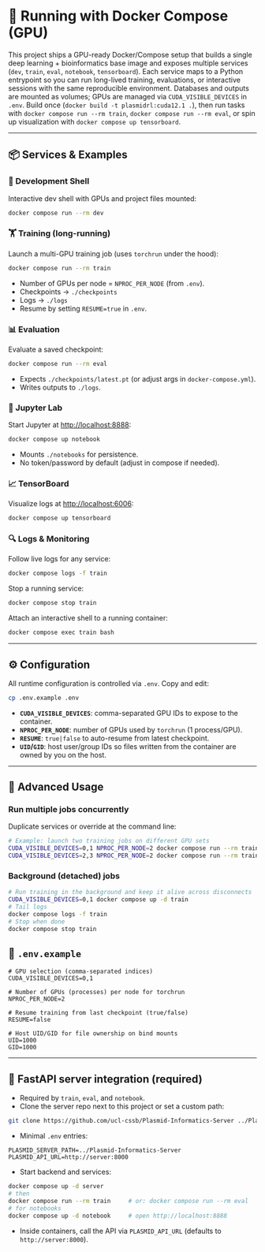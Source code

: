 # 🚀 Running with Docker Compose (GPU)

This project ships a GPU-ready Docker/Compose setup that builds a single deep learning + bioinformatics base image and exposes multiple services (`dev`, `train`, `eval`, `notebook`, `tensorboard`). Each service maps to a Python entrypoint so you can run long-lived training, evaluations, or interactive sessions with the same reproducible environment. Databases and outputs are mounted as volumes; GPUs are managed via `CUDA_VISIBLE_DEVICES` in `.env`. Build once (`docker build -t plasmidrl:cuda12.1 .`), then run tasks with `docker compose run --rm train`, `docker compose run --rm eval`, or spin up visualization with `docker compose up tensorboard`.

---

## 📦 Services & Examples

### 🐚 Development Shell

Interactive dev shell with GPUs and project files mounted:

```bash
docker compose run --rm dev
```

### 🏋️ Training (long-running)

Launch a multi-GPU training job (uses `torchrun` under the hood):

```bash
docker compose run --rm train
```

* Number of GPUs per node = `NPROC_PER_NODE` (from `.env`).
* Checkpoints → `./checkpoints`
* Logs → `./logs`
* Resume by setting `RESUME=true` in `.env`.

### 📊 Evaluation

Evaluate a saved checkpoint:

```bash
docker compose run --rm eval
```

* Expects `./checkpoints/latest.pt` (or adjust args in `docker-compose.yml`).
* Writes outputs to `./logs`.

### 📓 Jupyter Lab

Start Jupyter at [http://localhost:8888](http://localhost:8888):

```bash
docker compose up notebook
```

* Mounts `./notebooks` for persistence.
* No token/password by default (adjust in compose if needed).

### 📈 TensorBoard

Visualize logs at [http://localhost:6006](http://localhost:6006):

```bash
docker compose up tensorboard
```

### 🔍 Logs & Monitoring

Follow live logs for any service:

```bash
docker compose logs -f train
```

Stop a running service:

```bash
docker compose stop train
```

Attach an interactive shell to a running container:

```bash
docker compose exec train bash
```

---

## ⚙️ Configuration

All runtime configuration is controlled via `.env`. Copy and edit:

```bash
cp .env.example .env
```

* **`CUDA_VISIBLE_DEVICES`**: comma-separated GPU IDs to expose to the container.
* **`NPROC_PER_NODE`**: number of GPUs used by `torchrun` (1 process/GPU).
* **`RESUME`**: `true|false` to auto-resume from latest checkpoint.
* **`UID`/`GID`**: host user/group IDs so files written from the container are owned by you on the host.

---

## 🧠 Advanced Usage

### Run multiple jobs concurrently

Duplicate services or override at the command line:

```bash
# Example: launch two training jobs on different GPU sets
CUDA_VISIBLE_DEVICES=0,1 NPROC_PER_NODE=2 docker compose run --rm train
CUDA_VISIBLE_DEVICES=2,3 NPROC_PER_NODE=2 docker compose run --rm train
```

### Background (detached) jobs

```bash
# Run training in the background and keep it alive across disconnects
CUDA_VISIBLE_DEVICES=0,1 docker compose up -d train
# Tail logs
docker compose logs -f train
# Stop when done
docker compose stop train
```


## 📄 `.env.example`

```dotenv
# GPU selection (comma-separated indices)
CUDA_VISIBLE_DEVICES=0,1

# Number of GPUs (processes) per node for torchrun
NPROC_PER_NODE=2

# Resume training from last checkpoint (true/false)
RESUME=false

# Host UID/GID for file ownership on bind mounts
UID=1000
GID=1000
```

---

## 🔗 FastAPI server integration (required)

- Required by `train`, `eval`, and `notebook`.
- Clone the server repo next to this project or set a custom path:

```bash
git clone https://github.com/ucl-cssb/Plasmid-Informatics-Server ../Plasmid-Informatics-Server
```

- Minimal `.env` entries:

```dotenv
PLASMID_SERVER_PATH=../Plasmid-Informatics-Server
PLASMID_API_URL=http://server:8000
```

- Start backend and services:

```bash
docker compose up -d server
# then
docker compose run --rm train     # or: docker compose run --rm eval
# for notebooks
docker compose up -d notebook     # open http://localhost:8888
```

- Inside containers, call the API via `PLASMID_API_URL` (defaults to `http://server:8000`).
